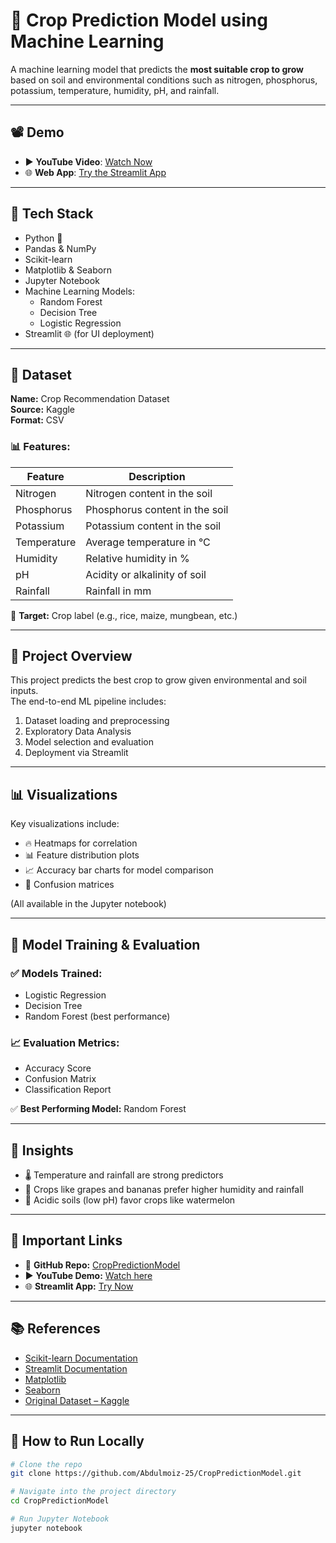 # 🌾 Crop Prediction Model using Machine Learning

A machine learning model that predicts the **most suitable crop to grow** based on soil and environmental conditions such as nitrogen, phosphorus, potassium, temperature, humidity, pH, and rainfall.

---

## 📽️ Demo

- ▶️ **YouTube Video**: [Watch Now](https://youtu.be/ud1yQbr9MZs)  
- 🌐 **Web App**: [Try the Streamlit App](https://croppredictionmodel-gyoyh5nz6pybyf4naqja4i.streamlit.app/)

---

## 🧰 Tech Stack

- Python 🐍  
- Pandas & NumPy  
- Scikit-learn  
- Matplotlib & Seaborn  
- Jupyter Notebook  
- Machine Learning Models:  
  - Random Forest  
  - Decision Tree  
  - Logistic Regression  
- Streamlit 🌐 (for UI deployment)

---

## 📁 Dataset

**Name:** Crop Recommendation Dataset  
**Source:** Kaggle  
**Format:** CSV

### 📊 Features:

| Feature     | Description                       |
|-------------|---------------------------------|
| Nitrogen    | Nitrogen content in the soil    |
| Phosphorus  | Phosphorus content in the soil  |
| Potassium   | Potassium content in the soil   |
| Temperature | Average temperature in °C       |
| Humidity    | Relative humidity in %          |
| pH          | Acidity or alkalinity of soil   |
| Rainfall    | Rainfall in mm                  |

🎯 **Target:** Crop label (e.g., rice, maize, mungbean, etc.)

---

## 📌 Project Overview

This project predicts the best crop to grow given environmental and soil inputs.  
The end-to-end ML pipeline includes:  
1. Dataset loading and preprocessing  
2. Exploratory Data Analysis  
3. Model selection and evaluation  
4. Deployment via Streamlit

---

## 📊 Visualizations

Key visualizations include:  
- 🔥 Heatmaps for correlation  
- 📊 Feature distribution plots  
- 📈 Accuracy bar charts for model comparison  
- 🔢 Confusion matrices  

(All available in the Jupyter notebook)

---

## 🧪 Model Training & Evaluation

### ✅ Models Trained:

- Logistic Regression  
- Decision Tree  
- Random Forest (best performance)  

### 📈 Evaluation Metrics:

- Accuracy Score  
- Confusion Matrix  
- Classification Report  

✅ **Best Performing Model:** Random Forest

---

## 🧠 Insights

- 🌡️ Temperature and rainfall are strong predictors  
- 🍌 Crops like grapes and bananas prefer higher humidity and rainfall  
- 🧪 Acidic soils (low pH) favor crops like watermelon

---

## 🔗 Important Links

- 📂 **GitHub Repo:** [CropPredictionModel](https://github.com/Abdulmoiz-25/CropPredictionModel.git)  
- ▶️ **YouTube Demo:** [Watch here](https://youtu.be/ud1yQbr9MZs)  
- 🌐 **Streamlit App:** [Try Now](https://croppredictionmodel-gyoyh5nz6pybyf4naqja4i.streamlit.app/)

---

## 📚 References

- [Scikit-learn Documentation](https://scikit-learn.org/)  
- [Streamlit Documentation](https://docs.streamlit.io/)  
- [Matplotlib](https://matplotlib.org/)  
- [Seaborn](https://seaborn.pydata.org/)  
- [Original Dataset – Kaggle](https://www.kaggle.com/datasets/atharvaingle/crop-recommendation-dataset)

---

## 🚀 How to Run Locally

```bash
# Clone the repo
git clone https://github.com/Abdulmoiz-25/CropPredictionModel.git

# Navigate into the project directory
cd CropPredictionModel

# Run Jupyter Notebook
jupyter notebook



